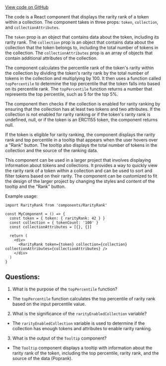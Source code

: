 [View code on GitHub](zoo-labs/zoo/blob/master/app/components/token/RarityRank.tsx)

The code is a React component that displays the rarity rank of a token within a collection. The component takes in three props: `token`, `collection`, and `collectionAttributes`. 

The `token` prop is an object that contains data about the token, including its rarity rank. The `collection` prop is an object that contains data about the collection that the token belongs to, including the total number of tokens in the collection. The `collectionAttributes` prop is an array of objects that contain additional attributes of the collection.

The component calculates the percentile rank of the token's rarity within the collection by dividing the token's rarity rank by the total number of tokens in the collection and multiplying by 100. It then uses a function called `topPercentile` to determine the top percentile that the token falls into based on its percentile rank. The `topPercentile` function returns a number that represents the top percentile, such as 5 for the top 5%.

The component then checks if the collection is enabled for rarity ranking by ensuring that the collection has at least two tokens and two attributes. If the collection is not enabled for rarity ranking or if the token's rarity rank is undefined, null, or if the token is an ERC1155 token, the component returns null.

If the token is eligible for rarity ranking, the component displays the rarity rank and top percentile in a tooltip that appears when the user hovers over a "Rank" button. The tooltip also displays the total number of tokens in the collection and the source of the ranking data.

This component can be used in a larger project that involves displaying information about tokens and collections. It provides a way to quickly view the rarity rank of a token within a collection and can be used to sort and filter tokens based on their rarity. The component can be customized to fit the design of the larger project by changing the styles and content of the tooltip and the "Rank" button. 

Example usage:

```
import RarityRank from 'components/RarityRank'

const MyComponent = () => {
  const token = { token: { rarityRank: 42 } }
  const collection = { tokenCount: '100' }
  const collectionAttributes = [{}, {}]

  return (
    <div>
      <RarityRank token={token} collection={collection} collectionAttributes={collectionAttributes} />
    </div>
  )
}
```
## Questions: 
 1. What is the purpose of the `topPercentile` function?
- The `topPercentile` function calculates the top percentile of rarity rank based on the input percentile value.

2. What is the significance of the `rarityEnabledCollection` variable?
- The `rarityEnabledCollection` variable is used to determine if the collection has enough tokens and attributes to enable rarity ranking.

3. What is the output of the `Tooltip` component?
- The `Tooltip` component displays a tooltip with information about the rarity rank of the token, including the top percentile, rarity rank, and the source of the data (Poprank).